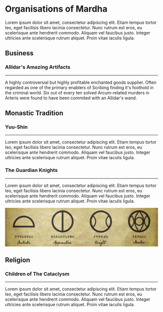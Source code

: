 # Organisations of Mardha

Lorem ipsum dolor sit amet, consectetur adipiscing elit. Etiam tempus tortor leo, eget facilisis libero lacinia consectetur. Nunc rutrum est eros, eu scelerisque ante hendrerit commodo. Aliquam vel faucibus justo. Integer ultricies ante scelerisque rutrum aliquet. Proin vitae iaculis ligula.

## Business

### Allidar's Amazing Artifacts
___

A highly controversial but highly profitable enchanted goods supplier. Often regarded as one of the primary enablers of Scribing finding it's foothold in the criminal world. Six out of every ten solved Arcum-related murders in Arteris were found to have been commited with an Allidar's wand.

## Monastic Tradition

### Yuu-Shin
___

Lorem ipsum dolor sit amet, consectetur adipiscing elit. Etiam tempus tortor leo, eget facilisis libero lacinia consectetur. Nunc rutrum est eros, eu scelerisque ante hendrerit commodo. Aliquam vel faucibus justo. Integer ultricies ante scelerisque rutrum aliquet. Proin vitae iaculis ligula.

### The Guardian Knights
___

Lorem ipsum dolor sit amet, consectetur adipiscing elit. Etiam tempus tortor leo, eget facilisis libero lacinia consectetur. Nunc rutrum est eros, eu scelerisque ante hendrerit commodo. Aliquam vel faucibus justo. Integer ultricies ante scelerisque rutrum aliquet. Proin vitae iaculis ligula.

<img class="fullwidth" src="../../../imgs/jediranks.jpg" />

## Religion

### Children of The Cataclysm
___

Lorem ipsum dolor sit amet, consectetur adipiscing elit. Etiam tempus tortor leo, eget facilisis libero lacinia consectetur. Nunc rutrum est eros, eu scelerisque ante hendrerit commodo. Aliquam vel faucibus justo. Integer ultricies ante scelerisque rutrum aliquet. Proin vitae iaculis ligula.
